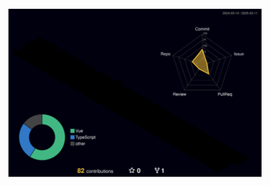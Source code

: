 <!--START_SECTION:waka-->
<!--END_SECTION:waka-->
![Contribute Profile](./profile-3d-contrib/profile-night-rainbow.svg)
